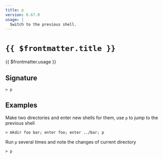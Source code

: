 ```yaml
---
title: p
version: 0.67.0
usage: |
  Switch to the previous shell.
---
```


# <code>{{ $frontmatter.title }}</code>

<div style='white-space: pre-wrap;'>{{ $frontmatter.usage }}</div>

## Signature

```> p ```

## Examples

Make two directories and enter new shells for them, use `p` to jump to the previous shell
```shell
> mkdir foo bar; enter foo; enter ../bar; p
```

Run `p` several times and note the changes of current directory
```shell
> p
```
